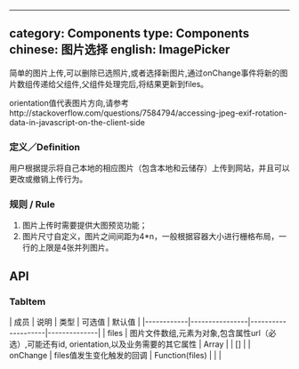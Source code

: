 ---
category: Components
type: Components
chinese: 图片选择
english: ImagePicker
--------------------

简单的图片上传,可以删除已选照片,或者选择新图片,通过onChange事件将新的图片数组传递给父组件,父组件处理完后,将结果更新到files。

orientation值代表图片方向,请参考http://stackoverflow.com/questions/7584794/accessing-jpeg-exif-rotation-data-in-javascript-on-the-client-side

### 定义／Definition
用户根据提示将自己本地的相应图片（包含本地和云储存）上传到网站，并且可以更改或撤销上传行为。

### 规则 / Rule
1. 图片上传时需要提供大图预览功能；
2. 图片尺寸自定义，图片之间间距为4*n，一般根据容器大小进行栅格布局，一行的上限是4张并列图片。


## API

### TabItem
| 成员        | 说明           | 类型      |     可选值    | 默认值       |
|------------|----------------|--------------------|--------------|
| files    | 图片文件数组,元素为对象,包含属性url（必选）,可能还有id, orientation,以及业务需要的其它属性     | Array |  | []  |
| onChange    | files值发生变化触发的回调        | Function(files) | |    |
